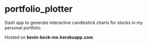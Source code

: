# portfolio_plotter
Dash app to generate interactive candlestick charts for stocks in my personal portfolio. 

Hosted on **kevin-keck-me.herokuapp.com**
